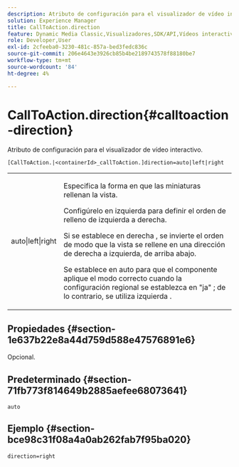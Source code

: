 ```yaml
---
description: Atributo de configuración para el visualizador de vídeo interactivo.
solution: Experience Manager
title: CallToAction.direction
feature: Dynamic Media Classic,Visualizadores,SDK/API,Vídeos interactivos
role: Developer,User
exl-id: 2cfeeba0-3230-481c-857a-bed3fedc836c
source-git-commit: 206e4643e3926cb85b4be2189743578f88180be7
workflow-type: tm+mt
source-wordcount: '84'
ht-degree: 4%

---
```


# CallToAction.direction{#calltoaction-direction}

Atributo de configuración para el visualizador de vídeo interactivo.

`[CallToAction.|<containerId>_callToAction.]direction=auto|left|right`

<table id="table_441553CD34C94A58A9D7CBF772DEDDB6"> 
 <tbody> 
  <tr> 
   <td colname="col1"> <p> <span class="codeph"> auto|left|right  </span> </p> </td> 
   <td colname="col2"> <p> Especifica la forma en que las miniaturas rellenan la vista. </p> <p>Configúrelo en <span class="codeph"> izquierda </span> para definir el orden de relleno de izquierda a derecha. </p> <p>Si se establece en <span class="codeph"> derecha </span> , se invierte el orden de modo que la vista se rellene en una dirección de derecha a izquierda, de arriba abajo. </p> <p>Se establece en <span class="codeph"> auto </span> para que el componente aplique el modo correcto cuando la configuración regional se establezca en <span class="codeph"> "ja" </span>; de lo contrario, se utiliza <span class="codeph"> izquierda </span>. </p> </td> 
  </tr> 
 </tbody> 
</table>

## Propiedades {#section-1e637b22e8a44d759d588e47576891e6}

Opcional.

## Predeterminado {#section-71fb773f814649b2885aefee68073641}

`auto`

## Ejemplo {#section-bce98c31f08a4a0ab262fab7f95ba020}

```
direction=right
```
